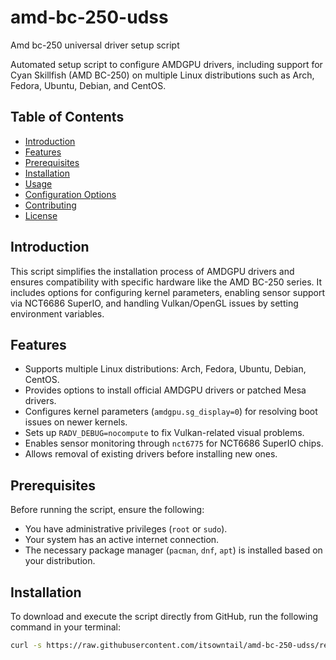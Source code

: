 # amd-bc-250-udss
Amd bc-250 universal driver setup script

Automated setup script to configure AMDGPU drivers, including support for Cyan Skillfish (AMD BC-250) on multiple Linux distributions such as Arch, Fedora, Ubuntu, Debian, and CentOS.

## Table of Contents

- [Introduction](#introduction)
- [Features](#features)
- [Prerequisites](#prerequisites)
- [Installation](#installation)
- [Usage](#usage)
- [Configuration Options](#configuration-options)
- [Contributing](#contributing)
- [License](#license)

## Introduction

This script simplifies the installation process of AMDGPU drivers and ensures compatibility with specific hardware like the AMD BC-250 series. It includes options for configuring kernel parameters, enabling sensor support via NCT6686 SuperIO, and handling Vulkan/OpenGL issues by setting environment variables.

## Features

- Supports multiple Linux distributions: Arch, Fedora, Ubuntu, Debian, CentOS.
- Provides options to install official AMDGPU drivers or patched Mesa drivers.
- Configures kernel parameters (`amdgpu.sg_display=0`) for resolving boot issues on newer kernels.
- Sets up `RADV_DEBUG=nocompute` to fix Vulkan-related visual problems.
- Enables sensor monitoring through `nct6775` for NCT6686 SuperIO chips.
- Allows removal of existing drivers before installing new ones.

## Prerequisites

Before running the script, ensure the following:

- You have administrative privileges (`root` or `sudo`).
- Your system has an active internet connection.
- The necessary package manager (`pacman`, `dnf`, `apt`) is installed based on your distribution.

## Installation

To download and execute the script directly from GitHub, run the following command in your terminal:

```bash
curl -s https://raw.githubusercontent.com/itsowntail/amd-bc-250-udss/refs/heads/main/bc250udss.sh | sh
